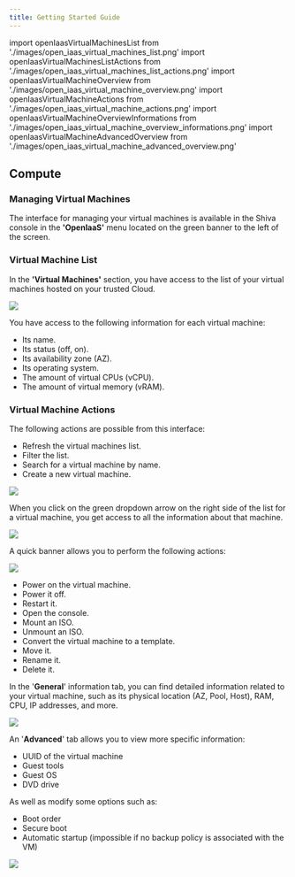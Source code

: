```yaml
---
title: Getting Started Guide
---
```

import openIaasVirtualMachinesList from './images/open_iaas_virtual_machines_list.png'
import openIaasVirtualMachinesListActions from './images/open_iaas_virtual_machines_list_actions.png'
import openIaasVirtualMachineOverview from './images/open_iaas_virtual_machine_overview.png'
import openIaasVirtualMachineActions from './images/open_iaas_virtual_machine_actions.png'
import openIaasVirtualMachineOverviewInformations from './images/open_iaas_virtual_machine_overview_informations.png'
import openIaasVirtualMachineAdvancedOverview from './images/open_iaas_virtual_machine_advanced_overview.png'


## Compute

### Managing Virtual Machines

The interface for managing your virtual machines is available in the Shiva console in the __'OpenIaaS'__ menu located on the green banner to the left of the screen.

### Virtual Machine List

In the __'Virtual Machines'__ section, you have access to the list of your virtual machines hosted on your trusted Cloud.

<img src={openIaasVirtualMachinesList} />

You have access to the following information for each virtual machine:

- Its name.
- Its status (off, on).
- Its availability zone (AZ).
- Its operating system.
- The amount of virtual CPUs (vCPU).
- The amount of virtual memory (vRAM).

### Virtual Machine Actions

The following actions are possible from this interface:

- Refresh the virtual machines list.
- Filter the list.
- Search for a virtual machine by name.
- Create a new virtual machine.

<img src={openIaasVirtualMachinesListActions} />

When you click on the green dropdown arrow on the right side of the list for a virtual machine, you get access to all the information about that machine.

<img src={openIaasVirtualMachineOverview} />

A quick banner allows you to perform the following actions:

<img src={openIaasVirtualMachineActions} />

- Power on the virtual machine.
- Power it off.
- Restart it.
- Open the console.
- Mount an ISO.
- Unmount an ISO.
- Convert the virtual machine to a template.
- Move it.
- Rename it.
- Delete it.

In the '**General**' information tab, you can find detailed information related to your virtual machine, such as its physical location (AZ, Pool, Host), RAM, CPU, IP addresses, and more.

<img src={openIaasVirtualMachineOverviewInformations} />

An '**Advanced**' tab allows you to view more specific information:

- UUID of the virtual machine
- Guest tools
- Guest OS
- DVD drive

As well as modify some options such as:
- Boot order
- Secure boot
- Automatic startup (impossible if no backup policy is associated with the VM)

<img src={openIaasVirtualMachineAdvancedOverview} />